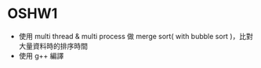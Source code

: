 # OSHW1
  * 使用 multi thread & multi process 做 merge sort( with bubble sort )，比對大量資料時的排序時間
  * 使用 g++ 編譯
